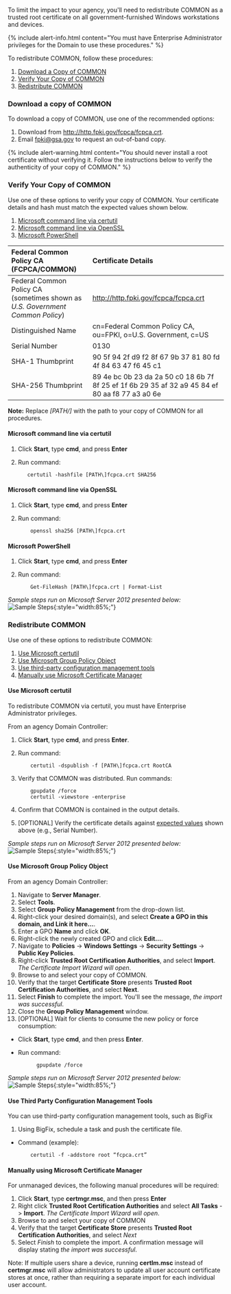 To limit the impact to your agency, you'll need to redistribute COMMON as a trusted root certificate on all government-furnished Windows workstations and devices. 

{% include alert-info.html content="You must have Enterprise Administrator privileges for the Domain to use these procedures." %}

To redistribute COMMON, follow these procedures:
1. [Download a Copy of COMMON](#download-a-copy-of-common)
1. [Verify Your Copy of COMMON](#verify-your-copy-of-common)
1. [Redistribute COMMON](#redistribute-common)

### Download a copy of COMMON

To download a copy of COMMON, use one of the recommended options:
1. Download from http://http.fpki.gov/fcpca/fcpca.crt. 
1. Email fpki@gsa.gov to request an out-of-band copy.

{% include alert-warning.html content="You should never install a root certificate without verifying it. Follow the instructions below to verify the authenticity of your copy of COMMON." %} 


### Verify Your Copy of COMMON

Use one of these options to verify your copy of COMMON. Your certificate details and hash must match the expected values shown below. 

1. [Microsoft command line via certutil](#microsoft-command-line-via-certutil)
1. [Microsoft command line via OpenSSL](#microsoft-command-line-via-openssl)
1. [Microsoft PowerShell](#microsoft-powershell)


| **Federal Common Policy CA (FCPCA/COMMON)**  | **Certificate Details**                             |
| :--------  | :-------------------------------     |
| Federal Common Policy CA<br>(sometimes shown as *U.S. Government Common Policy*) | http://http.fpki.gov/fcpca/fcpca.crt |
| Distinguished Name | cn=Federal Common Policy CA, ou=FPKI, o=U.S. Government, c=US |
| Serial Number | 0130 |
| SHA-1 Thumbprint | 90 5f 94 2f d9 f2 8f 67 9b 37 81 80 fd 4f 84 63 47 f6 45 c1 |
| SHA-256 Thumbprint | 89 4e bc 0b 23 da 2a 50 c0 18 6b 7f 8f 25 ef 1f 6b 29 35 af 32 a9 45 84 ef 80 aa f8 77 a3 a0 6e |


**Note:** Replace *[PATH/]* with the path to your copy of COMMON for all procedures.


#### Microsoft command line via certutil 

1. Click **Start**, type **cmd**, and press **Enter**
1. Run command:

    ```
	   certutil -hashfile [PATH\]fcpca.crt SHA256
    ```


#### Microsoft command line via OpenSSL
1. Click **Start**, type **cmd**, and press **Enter**
1. Run command:

    ```
        openssl sha256 [PATH\]fcpca.crt
    ```


#### Microsoft PowerShell
1. Click **Start**, type **cmd**, and press **Enter**
1. Run command:

    ```
        Get-FileHash [PATH\]fcpca.crt | Format-List
    ```

*Sample steps run on Microsoft Server 2012 presented below:*
![Sample Steps]({{site.baseurl}}/img/verify.gif){:style="width:85%;"}


### Redistribute COMMON 

Use one of these options to redistribute COMMON:

1. [Use Microsoft certutil](#use-microsoft-certutil)
1. [Use Microsoft Group Policy Object](#use-microsoft-group-policy-object)
1. [Use third-party configuration management tools](#use-third-party-configuration-management-tools)
1. [Manually use Microsoft Certificate Manager](#manually-use-microsoft-certificate-manager)


#### Use Microsoft certutil 

To redistribute COMMON via certutil, you must have Enterprise Administrator privileges.

From an agency Domain Controller:
1. Click **Start**, type **cmd**, and press **Enter**.
1. Run command:

    ```
        certutil -dspublish -f [PATH\]fcpca.crt RootCA
    ```

1. Verify that COMMON was distributed. Run commands:

    ```
        gpupdate /force
        certutil -viewstore -enterprise
    ```

1. Confirm that COMMON is contained in the output details.
1. [OPTIONAL] Verify the certificate details against [expected values](#verify-your-copy-of-common) shown above (e.g., Serial Number).


*Sample steps run on Microsoft Server 2012 presented below:*
![Sample Steps]({{site.baseurl}}/img/certutil.gif){:style="width:85%;"}


#### Use Microsoft Group Policy Object

From an agency Domain Controller:
1. Navigate to **Server Manager**.
1. Select **Tools**.
1. Select **Group Policy Management** from the drop-down list.
1. Right-click your desired domain(s), and select **Create a GPO in this domain, and Link it here…**.
1. Enter a GPO **Name** and click **OK**.
1. Right-click the newly created GPO and click **Edit…**.
1. Navigate to **Policies** -> **Windows Settings** -> **Security Settings** -> **Public Key Policies**.  
1. Right-click **Trusted Root Certification Authorities**, and select **Import**. *The Certificate Import Wizard will open*. 
1. Browse to and select your copy of COMMON.
1. Verify that the target **Certificate Store** presents **Trusted Root Certification Authorities**, and select **Next**.
1. Select **Finish** to complete the import.  You'll see the message, *the import was successful*.
1. Close the **Group Policy Management** window.
1. [OPTIONAL] Wait for clients to consume the new policy or force consumption:
- Click **Start**, type **cmd**, and then press **Enter**.
- Run command:

    ```
          gpupdate /force
    ```

*Sample steps run on Microsoft Server 2012 presented below:*
![Sample Steps]({{site.baseurl}}/img/gpo.gif){:style="width:85%;"}


#### Use Third Party Configuration Management Tools

You can use third-party configuration management tools, such as BigFix

1. Using BigFix, schedule a task and push the certificate file.
- Command (example): 
	
    ```
        certutil -f -addstore root “fcpca.crt”
    ```


#### Manually using Microsoft Certificate Manager
For unmanaged devices, the following manual procedures will be required:
1. Click **Start**, type **certmgr.msc**, and then press **Enter**
1. Right click **Trusted Root Certification Authorities** and select **All Tasks** -> **Import**. *The Certificate Import Wizard will open*. 
1. Browse to and select your copy of COMMON
1. Verify that the target **Certificate Store** presents **Trusted Root Certification Authorities**, and select *Next*
1. Select *Finish* to complete the import. A confirmation message will display stating *the import was successful*.

Note: If multiple users share a device, running **certlm.msc** instead of **certmgr.msc** will allow administrators to update all user account certificate stores at once, rather than requiring a separate import for each individual user account.

